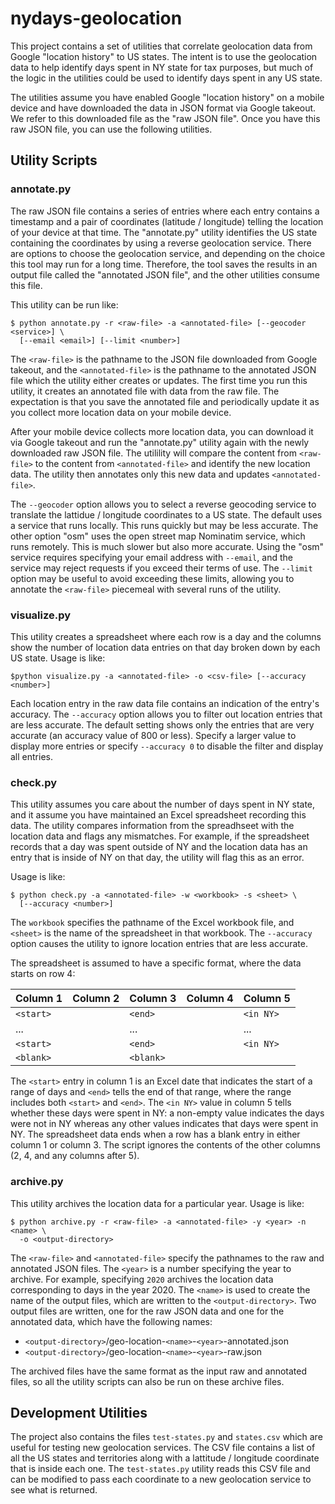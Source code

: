 # nydays-geolocation

This project contains a set of utilities that correlate geolocation data from
Google "location history" to US states.  The intent is to use the geolocation
data to help identify days spent in NY state for tax purposes, but much of the
logic in the utilities could be used to identify days spent in any US state.

The utilities assume you have enabled Google "location history" on a mobile
device and have downloaded the data in JSON format via Google takeout.  We
refer to this downloaded file as the "raw JSON file".  Once you have this raw
JSON file, you can use the following utilities.

## Utility Scripts

### annotate.py

The raw JSON file contains a series of entries where each entry contains a
timestamp and a pair of coordinates (latitude / longitude) telling the location
of your device at that time.  The "annotate.py" utility identifies the US state
containing the coordinates by using a reverse geolocation service.  There are
options to choose the geolocation service, and depending on the choice this
tool may run for a long time.  Therefore, the tool saves the results in an
output file called the "annotated JSON file", and the other utilities consume
this file.

This utility can be run like:

```
$ python annotate.py -r <raw-file> -a <annotated-file> [--geocoder <service>] \
  [--email <email>] [--limit <number>]
```

The `<raw-file>` is the pathname to the JSON file downloaded from Google
takeout, and the `<annotated-file>` is the pathname to the annotated JSON file
which the utility either creates or updates.  The first time you run this
utility, it creates an annotated file with data from the raw file.  The
expectation is that you save the annotated file and periodically update it as
you collect more location data on your mobile device.

After your mobile device collects more location data, you can download it via
Google takeout and run the "annotate.py" utility again with the newly
downloaded raw JSON file.  The utilility will compare the content from
`<raw-file>` to the content from `<annotated-file>` and identify the new
location data.  The utility then annotates only this new data and updates
`<annotated-file>`.

The `--geocoder` option allows you to select a reverse geocoding service to
translate the lattidue / longitude coordinates to a US state.  The default
uses a service that runs locally.  This runs quickly but may be less
accurate.  The other option "osm" uses the open street map Nominatim service,
which runs remotely.  This is much slower but also more accurate.  Using the
"osm" service requires specifying your email address with `--email`, and the
service may reject requests if you exceed their terms of use.  The `--limit`
option may be useful to avoid exceeding these limits, allowing you to annotate
the `<raw-file>` piecemeal with several runs of the utility.

### visualize.py

This utility creates a spreadsheet where each row is a day and the columns
show the number of location data entries on that day broken down by each US
state.  Usage is like:

```
$python visualize.py -a <annotated-file> -o <csv-file> [--accuracy <number>]
```

Each location entry in the raw data file contains an indication of the entry's
accuracy.  The `--accuracy` option allows you to filter out location entries
that are less accurate.  The default setting  shows only the entries that are
very accurate (an accuracy value of 800 or less).  Specify a larger value to
display more entries or specify `--accuracy 0` to disable the filter and
display all entries.

### check.py

This utility assumes you care about the number of days spent in NY state, and
it assume you have maintained an Excel spreadsheet recording this data.  The
utility compares information from the spreadhseet with the location data and
flags any mismatches.  For example, if the spreadsheet records that a day was
spent outside of NY and the location data has an entry that is inside of NY on
that day, the utility will flag this as an error.

Usage is like:

```
$ python check.py -a <annotated-file> -w <workbook> -s <sheet> \
  [--accuracy <number>]
```

The `workbook` specifies the pathname of the Excel workbook file, and
`<sheet>` is the name of the spreadsheet in that workbook.  The `--accuracy`
option causes the utility to ignore location entries that are less accurate.

The spreadsheet is assumed to have a specific format, where the data starts
on row 4:

| Column 1  | Column 2 | Column 3  | Column 4 | Column 5  |
| --------  | -------- | --------  | -------- | --------  |
| `<start>` |          | `<end>`   |          | `<in NY>` |
| ...       |          | ...       |          | ...       |
| `<start>` |          | `<end>`   |          | `<in NY>` |
| `<blank>` |          | `<blank>` |          |           |

The `<start>` entry in column 1 is an Excel date that indicates the start of
a range of days and `<end>` tells the end of that range, where the range
includes both `<start>` and `<end>`.  The `<in NY>` value in column 5 tells
whether these days were spent in NY: a non-empty value indicates the days were
not in NY whereas any other values indicates that days were spent in NY.
The spreadsheet data ends when a row has a blank entry in either column 1 or
column 3.  The script ignores the contents of the other columns (2, 4, and any
columns after 5).

### archive.py

This utility archives the location data for a particular year.  Usage is like:

```
$ python archive.py -r <raw-file> -a <annotated-file> -y <year> -n <name> \
  -o <output-directory>
```

The `<raw-file>` and `<annotated-file>` specify the pathnames to the raw and
annotated JSON files.  The `<year>` is a number specifying the year to
archive.  For example, specifying `2020` archives the location data
corresponding to days in the year 2020.  The `<name>` is used to create the
name of the output files, which are written to the `<output-directory>`.  Two
output files are written, one for the raw JSON data and one for the annotated
data, which have the following names:

* `<output-directory>`/geo-location-`<name>`-`<year>`-annotated.json
* `<output-directory>`/geo-location-`<name>`-`<year>`-raw.json

The archived files have the same format as the input raw and annotated files,
so all the utility scripts can also be run on these archive files.


## Development Utilities

The project also contains the files `test-states.py` and `states.csv` which
are useful for testing new geolocation services.  The CSV file contains a list
of all the US states and territories along with a lattitude / longitude
coordinate that is inside each one.  The `test-states.py` utility reads this
CSV file and can be modified to pass each coordinate to a new geolocation
service to see what is returned.
